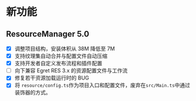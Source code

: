 # 新功能


## ResourceManager 5.0

* [x] 调整项目结构，安装体积从 38M 降低至 7M
* [x] 支持纹理集自动合并与配置文件自动压缩
* [x] 支持开发者自定义发布流程和插件配置
* [ ] 向下兼容 Egret RES 3.x 的资源配置文件与工作流
* [x] 修复若干资源加载运行时的 BUG
* [x] 将 ```resource/config.ts```作为项目入口和配置文件，废弃在```src/Main.ts```中通过装饰器的方式。
